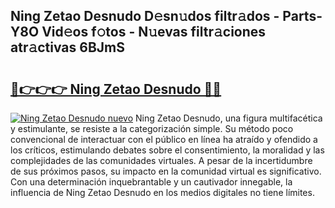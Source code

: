 ## Ning Zetao Desnudo D𝚎sn𝚞dos filtr𝚊dos - Parts-Y8O Vid𝚎os f𝚘tos - N𝚞evas filtr𝚊ciones atr𝚊ctivas 6BJmS

# <h2><a href="http://mb4lki.tromn.icu/?c=Ning+Zetao+Desnudo">🔗👉👉👉 Ning Zetao Desnudo 🔗🔗</a></h2>

[![Ning Zetao Desnudo nuevo](https://i.imgur.com/pEAQMta.gif)](http://mb4lki.tromn.icu/?c=Ning+Zetao+Desnudo)
Ning Zetao Desnudo, una figura multifacética y estimulante, se resiste a la categorización simple. Su método poco convencional de interactuar con el público en línea ha atraído y ofendido a los críticos, estimulando debates sobre el consentimiento, la moralidad y las complejidades de las comunidades virtuales. A pesar de la incertidumbre de sus próximos pasos, su impacto en la comunidad virtual es significativo. Con una determinación inquebrantable y un cautivador innegable, la influencia de Ning Zetao Desnudo en los medios digitales no tiene límites.
